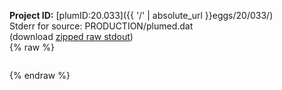 **Project ID:** [plumID:20.033]({{ '/' | absolute_url }}eggs/20/033/)  
Stderr for source:  PRODUCTION/plumed.dat   
(download [zipped raw stdout](plumed.dat.plumed.stdout.txt.zip))  
{% raw %}
<pre>
</pre>
{% endraw %}
